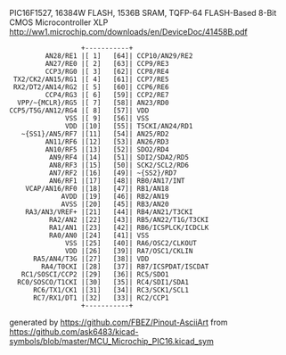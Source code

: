 PIC16F1527, 16384W FLASH, 1536B SRAM, TQFP-64
FLASH-Based 8-Bit CMOS Microcontroller XLP
http://ww1.microchip.com/downloads/en/DeviceDoc/41458B.pdf


	                  +-----------+
	         AN28/RE1 |[ 1]   [64]| CCP10/AN29/RE2
	         AN27/RE0 |[ 2]   [63]| CCP9/RE3
	         CCP3/RG0 |[ 3]   [62]| CCP8/RE4
	 TX2/CK2/AN15/RG1 |[ 4]   [61]| CCP7/RE5
	 RX2/DT2/AN14/RG2 |[ 5]   [60]| CCP6/RE6
	         CCP4/RG3 |[ 6]   [59]| CCP2/RE7
	  VPP/~{MCLR}/RG5 |[ 7]   [58]| AN23/RD0
	CCP5/T5G/AN12/RG4 |[ 8]   [57]| VDD
	              VSS |[ 9]   [56]| VSS
	              VDD |[10]   [55]| T5CKI/AN24/RD1
	   ~{SS1}/AN5/RF7 |[11]   [54]| AN25/RD2
	         AN11/RF6 |[12]   [53]| AN26/RD3
	         AN10/RF5 |[13]   [52]| SDO2/RD4
	          AN9/RF4 |[14]   [51]| SDI2/SDA2/RD5
	          AN8/RF3 |[15]   [50]| SCK2/SCL2/RD6
	          AN7/RF2 |[16]   [49]| ~{SS2}/RD7
	          AN6/RF1 |[17]   [48]| RB0/AN17/INT
	    VCAP/AN16/RF0 |[18]   [47]| RB1/AN18
	             AVDD |[19]   [46]| RB2/AN19
	             AVSS |[20]   [45]| RB3/AN20
	    RA3/AN3/VREF+ |[21]   [44]| RB4/AN21/T3CKI
	          RA2/AN2 |[22]   [43]| RB5/AN22/T1G/T3CKI
	          RA1/AN1 |[23]   [42]| RB6/ICSPLCK/ICDCLK
	          RA0/AN0 |[24]   [41]| VSS
	              VSS |[25]   [40]| RA6/OSC2/CLKOUT
	              VDD |[26]   [39]| RA7/OSC1/CKLIN
	      RA5/AN4/T3G |[27]   [38]| VDD
	        RA4/T0CKI |[28]   [37]| RB7/ICSPDAT/ISCDAT
	   RC1/SOSCI/CCP2 |[29]   [36]| RC5/SDO1
	  RC0/SOSCO/T1CKI |[30]   [35]| RC4/SDI1/SDA1
	      RC6/TX1/CK1 |[31]   [34]| RC3/SCK1/SCL1
	      RC7/RX1/DT1 |[32]   [33]| RC2/CCP1
	                  +-----------+


generated by https://github.com/FBEZ/Pinout-AsciiArt from https://github.com/ask6483/kicad-symbols/blob/master/MCU_Microchip_PIC16.kicad_sym